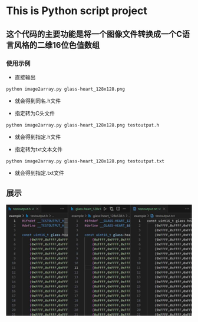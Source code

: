 # This is Python script project

## 这个代码的主要功能是将一个图像文件转换成一个C语言风格的二维16位色值数组

### 使用示例

- 直接输出

```shell
python image2array.py glass-heart_128x128.png
```

- 就会得到同名.h文件

- 指定转为C头文件

```shell
python image2array.py glass-heart_128x128.png testoutput.h
```

- 就会得到指定.h文件

- 指定转为txt文本文件

```shell
python image2array.py glass-heart_128x128.png testoutput.txt
```

- 就会得到指定.txt文件

## 展示

![Output Content](example/output_content.jpg)

